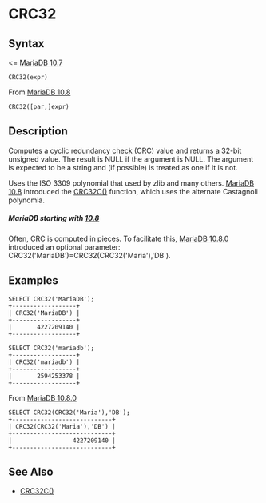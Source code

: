 
# CRC32

## Syntax


<= [MariaDB 10.7](../../../../../../release-notes/mariadb-community-server/what-is-mariadb-107.md)


```
CRC32(expr)
```

From [MariaDB 10.8](../../../../../../release-notes/mariadb-community-server/what-is-mariadb-108.md)


```
CRC32([par,]expr)
```

## Description


Computes a cyclic redundancy check (CRC) value and returns a 32-bit unsigned
value. The result is NULL if the argument is NULL. The argument is
expected to be a string and (if possible) is treated as one if it is
not.


Uses the ISO 3309 polynomial that used by zlib and many others. [MariaDB 10.8](../../../../../../release-notes/mariadb-community-server/what-is-mariadb-108.md) introduced the [CRC32C()](crc32c.md) function, which uses the alternate Castagnoli polynomia.



##### MariaDB starting with [10.8](../../../../../../release-notes/mariadb-community-server/what-is-mariadb-108.md)
Often, CRC is computed in pieces. To facilitate this, [MariaDB 10.8.0](../../../../../../release-notes/mariadb-community-server/release-notes-mariadb-10-8-series/mariadb-10-8-0-release-notes.md) introduced an
optional parameter: CRC32('MariaDB')=CRC32(CRC32('Maria'),'DB'). 


## Examples


```
SELECT CRC32('MariaDB');
+------------------+
| CRC32('MariaDB') |
+------------------+
|       4227209140 |
+------------------+

SELECT CRC32('mariadb');
+------------------+
| CRC32('mariadb') |
+------------------+
|       2594253378 |
+------------------+
```

From [MariaDB 10.8.0](../../../../../../release-notes/mariadb-community-server/release-notes-mariadb-10-8-series/mariadb-10-8-0-release-notes.md)


```
SELECT CRC32(CRC32('Maria'),'DB');
+----------------------------+
| CRC32(CRC32('Maria'),'DB') |
+----------------------------+
|                 4227209140 |
+----------------------------+
```

## See Also


* [CRC32C()](crc32c.md)

